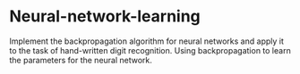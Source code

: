 # Neural-network-learning
Implement the backpropagation algorithm for neural networks and apply it to the task of hand-written digit recognition.
Using backpropagation to learn the parameters for the neural network.
